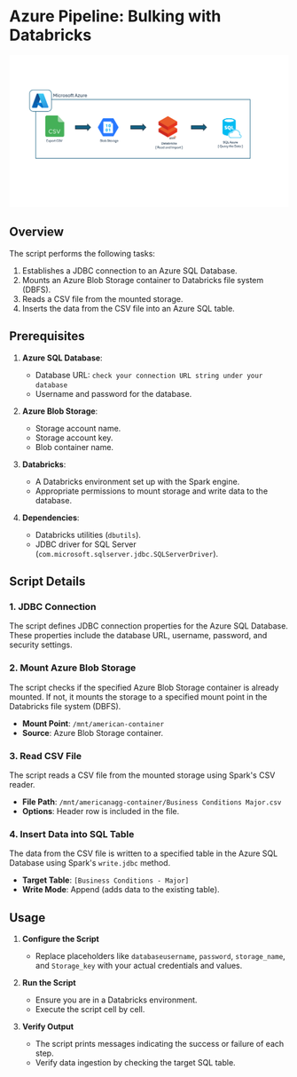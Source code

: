 # Azure Pipeline: Bulking with Databricks

![Process Flow Diagram](AzurePipeline.png)
## Overview
The script performs the following tasks:
1. Establishes a JDBC connection to an Azure SQL Database.
2. Mounts an Azure Blob Storage container to Databricks file system (DBFS).
3. Reads a CSV file from the mounted storage.
4. Inserts the data from the CSV file into an Azure SQL table.

## Prerequisites

1. **Azure SQL Database**:
   - Database URL: `check your connection URL string under your database`
   - Username and password for the database.

2. **Azure Blob Storage**:
   - Storage account name.
   - Storage account key.
   - Blob container name.

3. **Databricks**:
   - A Databricks environment set up with the Spark engine.
   - Appropriate permissions to mount storage and write data to the database.

4. **Dependencies**:
   - Databricks utilities (`dbutils`).
   - JDBC driver for SQL Server (`com.microsoft.sqlserver.jdbc.SQLServerDriver`).

## Script Details

### 1. JDBC Connection
The script defines JDBC connection properties for the Azure SQL Database. These properties include the database URL, username, password, and security settings.

### 2. Mount Azure Blob Storage
The script checks if the specified Azure Blob Storage container is already mounted. If not, it mounts the storage to a specified mount point in the Databricks file system (DBFS).

- **Mount Point**: `/mnt/american-container`
- **Source**: Azure Blob Storage container.

### 3. Read CSV File
The script reads a CSV file from the mounted storage using Spark's CSV reader.

- **File Path**: `/mnt/americanagg-container/Business Conditions Major.csv`
- **Options**: Header row is included in the file.

### 4. Insert Data into SQL Table
The data from the CSV file is written to a specified table in the Azure SQL Database using Spark's `write.jdbc` method.

- **Target Table**: `[Business Conditions - Major]`
- **Write Mode**: Append (adds data to the existing table).

## Usage

1. **Configure the Script**
   - Replace placeholders like `databaseusername`, `password`, `storage_name`, and `Storage_key` with your actual credentials and values.

2. **Run the Script**
   - Ensure you are in a Databricks environment.
   - Execute the script cell by cell.

3. **Verify Output**
   - The script prints messages indicating the success or failure of each step.
   - Verify data ingestion by checking the target SQL table.








